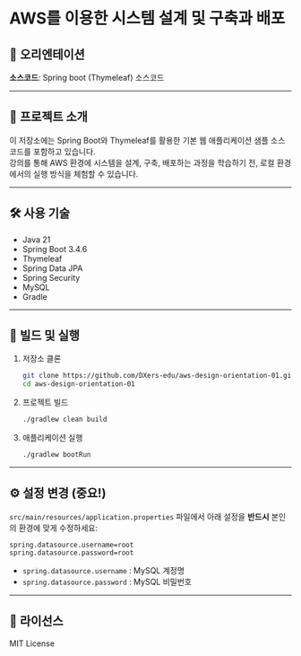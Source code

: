# AWS를 이용한 시스템 설계 및 구축과 배포

## 🏁 오리엔테이션
**소스코드**: Spring boot (Thymeleaf) 소스코드

---

## 📖 프로젝트 소개
이 저장소에는 Spring Boot와 Thymeleaf를 활용한 기본 웹 애플리케이션 샘플 소스코드를 포함하고 있습니다.  
강의를 통해 AWS 환경에 시스템을 설계, 구축, 배포하는 과정을 학습하기 전, 로컬 환경에서의 실행 방식을 체험할 수 있습니다.

---

## 🛠️ 사용 기술
- Java 21
- Spring Boot 3.4.6
- Thymeleaf
- Spring Data JPA
- Spring Security
- MySQL
- Gradle

---

## 🚀 빌드 및 실행
1. 저장소 클론  
   ```bash
   git clone https://github.com/DXers-edu/aws-design-orientation-01.git
   cd aws-design-orientation-01
   ```

2. 프로젝트 빌드  
   ```bash
   ./gradlew clean build
   ```

3. 애플리케이션 실행  
   ```bash
   ./gradlew bootRun
   ```

---

## ⚙️ 설정 변경 (중요!)
`src/main/resources/application.properties` 파일에서 아래 설정을 **반드시** 본인의 환경에 맞게 수정하세요:

```properties
spring.datasource.username=root
spring.datasource.password=root
```

- `spring.datasource.username` : MySQL 계정명  
- `spring.datasource.password` : MySQL 비밀번호  

---

## 📜 라이선스
MIT License  
